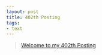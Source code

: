 ```yaml
---
layout: post
title: 402th Posting
tags: 
- text
---
```


> [Welcome to my 402th Posting](https://janghan-kor.tistory.com/1555)
